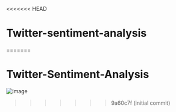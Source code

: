 <<<<<<< HEAD
# Twitter-sentiment-analysis
=======
# Twitter-Sentiment-Analysis

![image](https://github.com/user-attachments/assets/73c71c24-2240-4388-af2c-893f43317091)
>>>>>>> 9a60c7f (initial commit)
